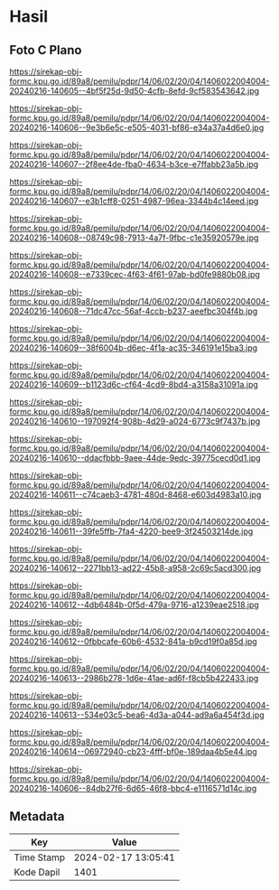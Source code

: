 # Hasil

## Foto C Plano

https://sirekap-obj-formc.kpu.go.id/89a8/pemilu/pdpr/14/06/02/20/04/1406022004004-20240216-140605--4bf5f25d-9d50-4cfb-8efd-9cf583543642.jpg

https://sirekap-obj-formc.kpu.go.id/89a8/pemilu/pdpr/14/06/02/20/04/1406022004004-20240216-140606--9e3b6e5c-e505-4031-bf86-e34a37a4d6e0.jpg

https://sirekap-obj-formc.kpu.go.id/89a8/pemilu/pdpr/14/06/02/20/04/1406022004004-20240216-140607--2f8ee4de-fba0-4634-b3ce-e7ffabb23a5b.jpg

https://sirekap-obj-formc.kpu.go.id/89a8/pemilu/pdpr/14/06/02/20/04/1406022004004-20240216-140607--e3b1cff8-0251-4987-96ea-3344b4c14eed.jpg

https://sirekap-obj-formc.kpu.go.id/89a8/pemilu/pdpr/14/06/02/20/04/1406022004004-20240216-140608--08749c98-7913-4a7f-9fbc-c1e35920579e.jpg

https://sirekap-obj-formc.kpu.go.id/89a8/pemilu/pdpr/14/06/02/20/04/1406022004004-20240216-140608--e7339cec-4f63-4f61-97ab-bd0fe9880b08.jpg

https://sirekap-obj-formc.kpu.go.id/89a8/pemilu/pdpr/14/06/02/20/04/1406022004004-20240216-140608--71dc47cc-56af-4ccb-b237-aeefbc304f4b.jpg

https://sirekap-obj-formc.kpu.go.id/89a8/pemilu/pdpr/14/06/02/20/04/1406022004004-20240216-140609--38f6004b-d6ec-4f1a-ac35-346191e15ba3.jpg

https://sirekap-obj-formc.kpu.go.id/89a8/pemilu/pdpr/14/06/02/20/04/1406022004004-20240216-140609--b1123d6c-cf64-4cd9-8bd4-a3158a31091a.jpg

https://sirekap-obj-formc.kpu.go.id/89a8/pemilu/pdpr/14/06/02/20/04/1406022004004-20240216-140610--197092f4-908b-4d29-a024-6773c9f7437b.jpg

https://sirekap-obj-formc.kpu.go.id/89a8/pemilu/pdpr/14/06/02/20/04/1406022004004-20240216-140610--ddacfbbb-9aee-44de-9edc-39775cecd0d1.jpg

https://sirekap-obj-formc.kpu.go.id/89a8/pemilu/pdpr/14/06/02/20/04/1406022004004-20240216-140611--c74caeb3-4781-480d-8468-e603d4983a10.jpg

https://sirekap-obj-formc.kpu.go.id/89a8/pemilu/pdpr/14/06/02/20/04/1406022004004-20240216-140611--39fe5ffb-7fa4-4220-bee9-3f24503214de.jpg

https://sirekap-obj-formc.kpu.go.id/89a8/pemilu/pdpr/14/06/02/20/04/1406022004004-20240216-140612--2271bb13-ad22-45b8-a958-2c69c5acd300.jpg

https://sirekap-obj-formc.kpu.go.id/89a8/pemilu/pdpr/14/06/02/20/04/1406022004004-20240216-140612--4db6484b-0f5d-479a-9716-a1239eae2518.jpg

https://sirekap-obj-formc.kpu.go.id/89a8/pemilu/pdpr/14/06/02/20/04/1406022004004-20240216-140612--0fbbcafe-60b6-4532-841a-b9cd19f0a85d.jpg

https://sirekap-obj-formc.kpu.go.id/89a8/pemilu/pdpr/14/06/02/20/04/1406022004004-20240216-140613--2986b278-1d6e-41ae-ad6f-f8cb5b422433.jpg

https://sirekap-obj-formc.kpu.go.id/89a8/pemilu/pdpr/14/06/02/20/04/1406022004004-20240216-140613--534e03c5-bea6-4d3a-a044-ad9a6a454f3d.jpg

https://sirekap-obj-formc.kpu.go.id/89a8/pemilu/pdpr/14/06/02/20/04/1406022004004-20240216-140614--06972940-cb23-4fff-bf0e-189daa4b5e44.jpg

https://sirekap-obj-formc.kpu.go.id/89a8/pemilu/pdpr/14/06/02/20/04/1406022004004-20240216-140606--84db27f6-6d65-46f8-bbc4-e1116571d14c.jpg


## Metadata

| Key        | Value               |
| ---------- | ------------------- |
| Time Stamp | 2024-02-17 13:05:41 |
| Kode Dapil | 1401                |



